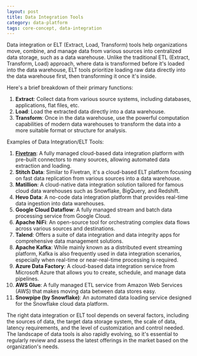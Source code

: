 ```yaml
---
layout: post
title: Data Integration Tools
category: data-platform
tags: core-concept, data-integration
---
```


Data integration or ELT (Extract, Load, Transform) tools help organizations move, combine, and manage data from various sources into centralized data storage, such as a data warehouse. Unlike the traditional ETL (Extract, Transform, Load) approach, where data is transformed before it's loaded into the data warehouse, ELT tools prioritize loading raw data directly into the data warehouse first, then transforming it once it's inside.

Here's a brief breakdown of their primary functions:

1. **Extract**: Collect data from various source systems, including databases, applications, flat files, etc.
2. **Load**: Load the extracted data directly into a data warehouse.
3. **Transform**: Once in the data warehouse, use the powerful computation capabilities of modern data warehouses to transform the data into a more suitable format or structure for analysis.

Examples of Data Integration/ELT Tools:

1. **[Fivetran](/_posts/2023-08-19-fivetran.md)**: A fully managed cloud-based data integration platform with pre-built connectors to many sources, allowing automated data extraction and loading.
2. **Stitch Data**: Similar to Fivetran, it's a cloud-based ELT platform focusing on fast data replication from various sources into a data warehouse.
3. **Matillion**: A cloud-native data integration solution tailored for famous cloud data warehouses such as Snowflake, BigQuery, and Redshift.
4. **Hevo Data**: A no-code data integration platform that provides real-time data ingestion into data warehouses.
5. **Google Cloud Dataflow**: A fully managed stream and batch data processing service from Google Cloud. 
6. **Apache NiFi**: An open-source tool for orchestrating complex data flows across various sources and destinations.
7. **Talend**: Offers a suite of data integration and data integrity apps for comprehensive data management solutions. 
8. **Apache Kafka**: While mainly known as a distributed event streaming platform, Kafka is also frequently used in data integration scenarios, especially when real-time or near-real-time processing is required.
9. **Azure Data Factory**: A cloud-based data integration service from Microsoft Azure that allows you to create, schedule, and manage data pipelines.
10. **AWS Glue**: A fully managed ETL service from Amazon Web Services (AWS) that makes moving data between data stores easy.
11. **Snowpipe (by Snowflake)**: An automated data loading service designed for the Snowflake cloud data platform.

The right data integration or ELT tool depends on several factors, including the sources of data, the target data storage system, the scale of data, latency requirements, and the level of customization and control needed. The landscape of data tools is also rapidly evolving, so it's essential to regularly review and assess the latest offerings in the market based on the organization's needs.
